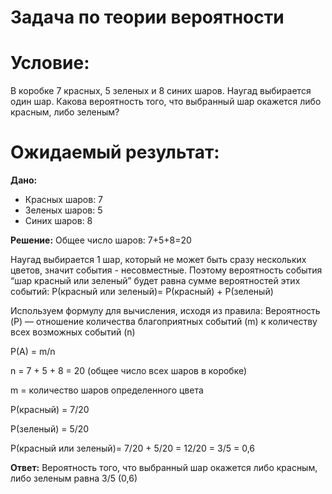 # Задача по теории вероятности

# Условие: 
В коробке 7 красных, 5 зеленых и 8 синих шаров. Наугад выбирается один шар. Какова вероятность того, что выбранный шар окажется либо красным, либо зеленым?

# Ожидаемый результат:
**Дано:**
- Красных шаров: 7
- Зеленых шаров: 5
- Синих шаров: 8
  
**Решение:**
 Общее число шаров: 7+5+8=20
 
Наугад выбирается 1 шар, который не может быть сразу нескольких цветов, значит события - несовместные. Поэтому вероятность события “шар красный или зеленый” будет равна сумме вероятностей этих событий:
P(красный или зеленый)= P(красный) + P(зеленый)

Используем формулу для вычисления, исходя из правила: Вероятность (P) — отношение количества благоприятных событий (m) к количеству всех возможных событий (n)

P(A) = m/n 

n = 7 + 5 + 8 = 20 (общее число всех шаров в коробке)

m = количество шаров определенного цвета

P(красный) = 7/20

P(зеленый) = 5/20

P(красный или зеленый)= 7/20 + 5/20 = 12/20 = 3/5 = 0,6
  
**Ответ:** Вероятность того, что выбранный шар окажется либо красным, либо зеленым равна 3/5 (0,6)

